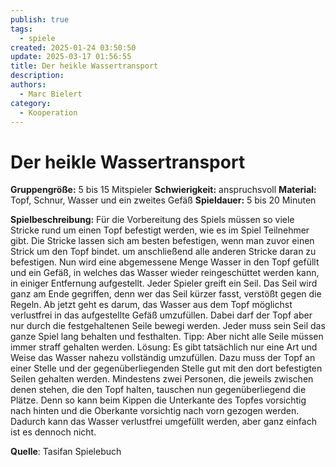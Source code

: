 ```yaml
---
publish: true
tags:
  - spiele
created: 2025-01-24 03:50:50
update: 2025-03-17 01:56:55
title: Der heikle Wassertransport
description: 
authors:
  - Marc Bielert
category:
  - Kooperation
---
```


# Der heikle Wassertransport

**Gruppengröße:** 5 bis 15 Mitspieler 
**Schwierigkeit:** anspruchsvoll 
**Material:** Topf, Schnur, Wasser und ein zweites Gefäß 
**Spieldauer:** 5 bis 20 Minuten

**Spielbeschreibung:**
Für die Vorbereitung des Spiels müssen so viele Stricke rund um einen Topf befestigt werden, wie es im Spiel Teilnehmer gibt. Die Stricke lassen sich am besten befestigen, wenn man zuvor einen Strick um den Topf bindet. um anschließend alle anderen Stricke daran zu befestigen. Nun wird eine abgemessene Menge Wasser in den Topf gefüllt und ein Gefäß, in welches das Wasser wieder reingeschüttet werden kann, in einiger Entfernung aufgestellt. Jeder Spieler greift ein Seil. Das Seil wird ganz am Ende gegriffen, denn wer das Seil kürzer fasst, verstößt gegen die Regeln. Ab jetzt geht es darum, das Wasser aus dem Topf möglichst verlustfrei in das aufgestellte Gefäß umzufüllen. Dabei darf der Topf aber nur durch die festgehaltenen Seile bewegi werden. Jeder muss sein Seil das ganze Spiel lang behalten und festhalten. Tipp: Aber nicht alle Seile müssen immer straff gehalten werden. Lösung: Es gibt tatsächlich nur eine Art und Weise das Wasser nahezu vollständig umzufüllen. Dazu muss der Topf an einer Stelle und der gegenüberliegenden Stelle gut mit den dort befestigten Seilen gehalten werden. Mindestens zwei Personen, die jeweils zwischen denen stehen, die den Topf halten, tauschen nun gegenüberliegend die Plätze. Denn so kann beim Kippen die Unterkante des Topfes vorsichtig nach hinten und die Oberkante vorsichtig nach vorn gezogen werden. Dadurch kann das Wasser verlustfrei umgefüllt werden, aber ganz einfach ist es dennoch nicht.

**Quelle**:
Tasifan Spielebuch